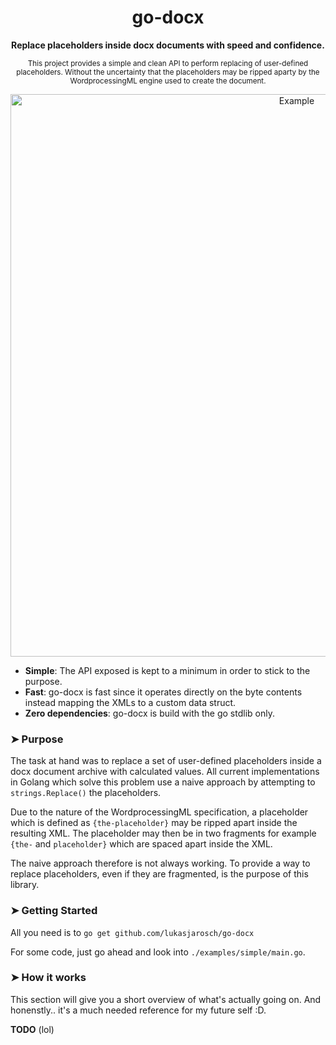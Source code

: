 <h1 align="center">go-docx</h1>
<p align="center">
   <b>Replace placeholders inside docx documents with speed and confidence.</b>
   
   <p align="center"><sub>This project provides a simple and clean API to perform replacing of user-defined placeholders.   
   Without the uncertainty that the placeholders may be ripped  aparty by the WordprocessingML engine used to create the document.</sub></p>
</p>

<p align="center">
  <img src="https://github.com/lukasjarosch/go-docx/blob/refactoring/screenshot.png" alt="Example" width="900" />
</p>


* **Simple**: The API exposed is kept to a minimum in order to stick to the purpose.
* **Fast**: go-docx is fast since it operates directly on the byte contents instead mapping the XMLs to a custom data struct.
* **Zero dependencies**: go-docx is build with the go stdlib only.

### ➤ Purpose
The task at hand was to replace a set of user-defined placeholders inside a docx document archive with calculated values.
All current implementations in Golang which solve this problem use a naive approach by attempting to `strings.Replace()` the placeholders.

Due to the nature of the WordprocessingML specification, a placeholder which is defined as `{the-placeholder}` may be ripped apart inside the resulting XML.
The placeholder may then be in two fragments for example `{the-` and `placeholder}` which are spaced apart inside the XML.

The naive approach therefore is not always working. To provide a way to replace placeholders, even if they are fragmented, is the purpose of this library.

### ➤ Getting Started
All you need is to `go get github.com/lukasjarosch/go-docx`

For some code, just go ahead and look into `./examples/simple/main.go`. 

### ➤ How it works

This section will give you a short overview of what's actually going on.
And honenstly.. it's a much needed reference for my future self :D.

**TODO** (lol)